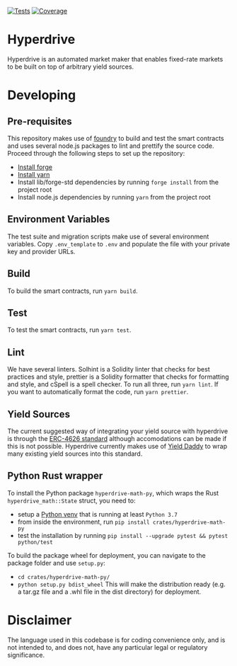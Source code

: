 [![Tests](https://github.com/delvtech/hyperdrive/actions/workflows/test.yml/badge.svg)](https://github.com/delvtech/hyperdrive/actions/workflows/test.yml)
[![Coverage](https://coveralls.io/repos/github/delvtech/hyperdrive/badge.svg?branch=main&t=vnW3xG&kill_cache=1&service=github)](https://coveralls.io/github/delvtech/hyperdrive?branch=main)

# Hyperdrive

Hyperdrive is an automated market maker that enables fixed-rate markets to be
built on top of arbitrary yield sources.

# Developing

## Pre-requisites

This repository makes use of [foundry](https://github.com/foundry-rs/foundry) to
build and test the smart contracts and uses several node.js packages to lint and
prettify the source code. Proceed through the following steps to set up the repository:
- [Install forge](https://github.com/foundry-rs/foundry#installatio://github.com/foundry-rs/foundry#installation)
- [Install yarn](https://yarnpkg.com/getting-started/install)
- Install lib/forge-std dependencies by running `forge install` from the project root
- Install node.js dependencies by running `yarn` from the project root

## Environment Variables

The test suite and migration scripts make use of several environment variables.
Copy `.env_template` to `.env` and populate the file with your private key and
provider URLs.

## Build

To build the smart contracts, run `yarn build`.

## Test

To test the smart contracts, run `yarn test`.

## Lint

We have several linters. Solhint is a Solidity linter that checks for best
practices and style, prettier is a Solidity formatter that checks for formatting
and style, and cSpell is a spell checker. To run all three, run `yarn lint`.
If you want to automatically format the code, run `yarn prettier`.

## Yield Sources

The current suggested way of integrating your yield source with hyperdrive is through the [ERC-4626 standard](https://eips.ethereum.org/EIPS/eip-4626) although accomodations can be made if this is not possible. Hyperdrive currently makes use of [Yield Daddy](https://github.com/timeless-fi/yield-daddy) to wrap many existing yield sources into this standard.

## Python Rust wrapper
To install the Python package `hyperdrive-math-py`, which wraps the Rust `hyperdrive_math::State` struct, you need to:
- setup a [Python venv](https://docs.python.org/3/library/venv.html) that is running at least `Python 3.7`
- from inside the environment, run `pip install crates/hyperdrive-math-py`
- test the installation by running `pip install --upgrade pytest && pytest python/test`

To build the package wheel for deployment, you can navigate to the package folder and use `setup.py`:
- `cd crates/hyperdrive-math-py/`
- `python setup.py bdist_wheel`
This will make the distribution ready (e.g. a tar.gz file and a .whl file in the dist directory) for deployment.

# Disclaimer

The language used in this codebase is for coding convenience only, and is not
intended to, and does not, have any particular legal or regulatory significance.
